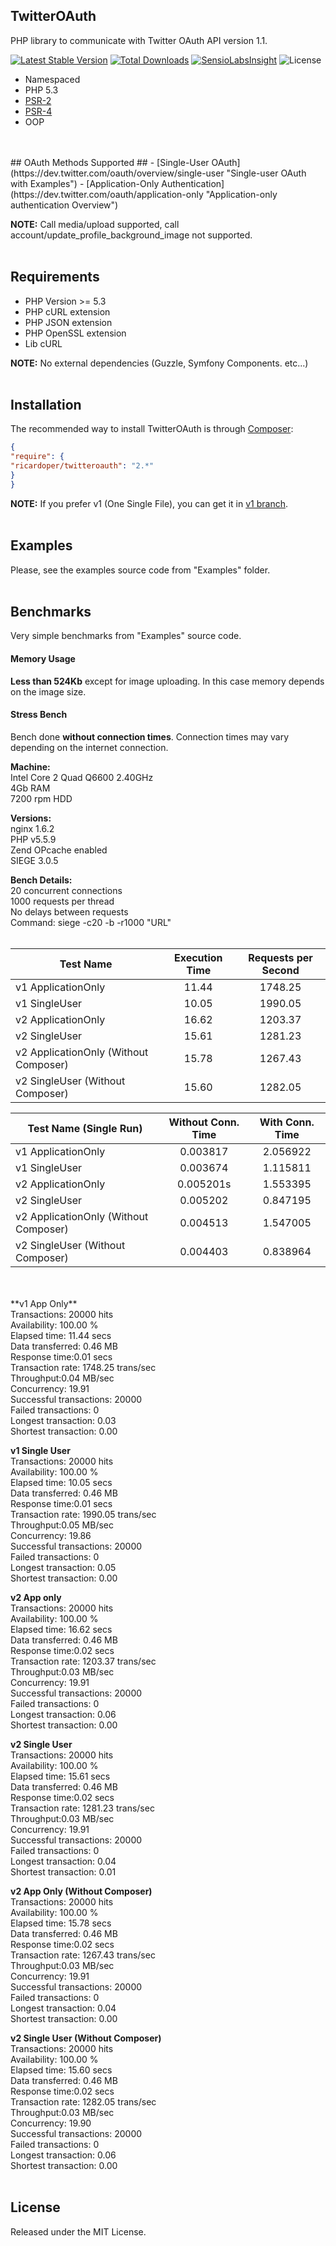 ## TwitterOAuth ##
PHP library to communicate with Twitter OAuth API version 1.1.

[![Latest Stable Version](https://poser.pugx.org/ricardoper/twitteroauth/v/stable.svg)](https://packagist.org/packages/ricardoper/twitteroauth) [![Total Downloads](https://poser.pugx.org/ricardoper/twitteroauth/downloads.svg)](https://packagist.org/packages/ricardoper/twitteroauth) [![SensioLabsInsight](https://insight.sensiolabs.com/projects/037e7000-eca4-43a3-b1fd-1f9de8ad310c/mini.png)](https://insight.sensiolabs.com/projects/037e7000-eca4-43a3-b1fd-1f9de8ad310c) ![License](https://poser.pugx.org/ricardoper/twitteroauth/license.svg)

- Namespaced
- PHP 5.3
- [PSR-2](http://www.php-fig.org/psr/psr-2/ "PHP Framework Interop Group")
- [PSR-4](http://www.php-fig.org/psr/psr-4/ "PHP Framework Interop Group")
- OOP
<br/>
<br/>
## OAuth Methods Supported ##
- [Single-User OAuth](https://dev.twitter.com/oauth/overview/single-user "Single-user OAuth with Examples")
- [Application-Only Authentication](https://dev.twitter.com/oauth/application-only "Application-only authentication Overview")

**NOTE:** Call media/upload supported, call account/update_profile_background_image not supported.
<br/>
<br/>
## Requirements ##
- PHP Version >= 5.3
- PHP cURL extension
- PHP JSON extension
- PHP OpenSSL extension
- Lib cURL

**NOTE:** No external dependencies (Guzzle, Symfony Components. etc...)
<br/>
<br/>
## Installation ##
The recommended way to install TwitterOAuth is through [Composer](http://getcomposer.org/):

```json
{
"require": {
"ricardoper/twitteroauth": "2.*"
}
}
```

**NOTE:** If you prefer v1 (One Single File), you can get it in [v1 branch](https://github.com/ricardoper/TwitterOAuth/tree/v1).
<br/>
<br/>
## Examples ##
Please, see the examples source code from "Examples" folder.
<br/>
<br/>
## Benchmarks ##
Very simple benchmarks from "Examples" source code.

#### Memory Usage ####
**Less than 524Kb** except for image uploading. In this case memory depends on the image size.

#### Stress Bench ####
Bench done **without connection times**. Connection times may vary depending on the internet connection.

**Machine:**<br/>
Intel Core 2 Quad Q6600 2.40GHz<br/>
4Gb RAM<br/>
7200 rpm HDD

**Versions:**<br/>
nginx 1.6.2<br/>
PHP v5.5.9<br/>
Zend OPcache enabled<br/>
SIEGE 3.0.5

**Bench Details:**<br/>
20 concurrent connections<br/>
1000 requests per thread<br/>
No delays between requests<br/>
Command: siege -c20 -b -r1000 "URL"
<br/>
<br/>

| Test Name | Execution Time | Requests per Second |
| --- | :----: | :---: |
| v1 ApplicationOnly | 11.44 | 1748.25 |
| v1 SingleUser | 10.05 | 1990.05 |
| v2 ApplicationOnly | 16.62 | 1203.37 |
| v2 SingleUser | 15.61 | 1281.23 |
| v2 ApplicationOnly (Without Composer) | 15.78 | 1267.43 |
| v2 SingleUser (Without Composer) | 15.60 | 1282.05 |

| Test Name (Single Run) | Without Conn. Time | With Conn. Time |
| --- | :----: | :---: |
| v1 ApplicationOnly | 0.003817 | 2.056922 |
| v1 SingleUser | 0.003674 | 1.115811 |
| v2 ApplicationOnly | 0.005201s | 1.553395 |
| v2 SingleUser | 0.005202 | 0.847195 |
| v2 ApplicationOnly (Without Composer) | 0.004513 | 1.547005 |
| v2 SingleUser (Without Composer) | 0.004403 | 0.838964 |
<br/>
<br/>
**v1 App Only**<br/>
Transactions: 20000 hits<br/>
Availability: 100.00 %<br/>
Elapsed time: 11.44 secs<br/>
Data transferred: 0.46 MB<br/>
Response time:0.01 secs<br/>
Transaction rate: 1748.25 trans/sec<br/>
Throughput:0.04 MB/sec<br/>
Concurrency: 19.91<br/>
Successful transactions: 20000<br/>
Failed transactions: 0<br/>
Longest transaction: 0.03<br/>
Shortest transaction: 0.00

**v1 Single User**<br/>
Transactions: 20000 hits<br/>
Availability: 100.00 %<br/>
Elapsed time: 10.05 secs<br/>
Data transferred: 0.46 MB<br/>
Response time:0.01 secs<br/>
Transaction rate: 1990.05 trans/sec<br/>
Throughput:0.05 MB/sec<br/>
Concurrency: 19.86<br/>
Successful transactions: 20000<br/>
Failed transactions: 0<br/>
Longest transaction: 0.05<br/>
Shortest transaction: 0.00

**v2 App only**<br/>
Transactions: 20000 hits<br/>
Availability: 100.00 %<br/>
Elapsed time: 16.62 secs<br/>
Data transferred: 0.46 MB<br/>
Response time:0.02 secs<br/>
Transaction rate: 1203.37 trans/sec<br/>
Throughput:0.03 MB/sec<br/>
Concurrency: 19.91<br/>
Successful transactions: 20000<br/>
Failed transactions: 0<br/>
Longest transaction: 0.06<br/>
Shortest transaction: 0.00

**v2 Single User**<br/>
Transactions: 20000 hits<br/>
Availability: 100.00 %<br/>
Elapsed time: 15.61 secs<br/>
Data transferred: 0.46 MB<br/>
Response time:0.02 secs<br/>
Transaction rate: 1281.23 trans/sec<br/>
Throughput:0.03 MB/sec<br/>
Concurrency: 19.91<br/>
Successful transactions: 20000<br/>
Failed transactions: 0<br/>
Longest transaction: 0.04<br/>
Shortest transaction: 0.01

**v2 App Only (Without Composer)**<br/>
Transactions: 20000 hits<br/>
Availability: 100.00 %<br/>
Elapsed time: 15.78 secs<br/>
Data transferred: 0.46 MB<br/>
Response time:0.02 secs<br/>
Transaction rate: 1267.43 trans/sec<br/>
Throughput:0.03 MB/sec<br/>
Concurrency: 19.91<br/>
Successful transactions: 20000<br/>
Failed transactions: 0<br/>
Longest transaction: 0.04<br/>
Shortest transaction: 0.00

**v2 Single User (Without Composer)**<br/>
Transactions: 20000 hits<br/>
Availability: 100.00 %<br/>
Elapsed time: 15.60 secs<br/>
Data transferred: 0.46 MB<br/>
Response time:0.02 secs<br/>
Transaction rate: 1282.05 trans/sec<br/>
Throughput:0.03 MB/sec<br/>
Concurrency: 19.90<br/>
Successful transactions: 20000<br/>
Failed transactions: 0<br/>
Longest transaction: 0.06<br/>
Shortest transaction: 0.00
<br/>
<br/>
## License ##
Released under the MIT License.
